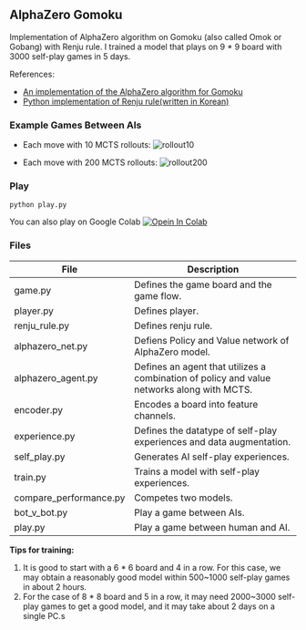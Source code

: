 ## AlphaZero Gomoku

Implementation of AlphaZero algorithm on Gomoku (also called Omok or Gobang) with Renju rule. I trained a model that plays on 9 * 9 board with 3000 self-play games in 5 days.

References:
- [An implementation of the AlphaZero algorithm for Gomoku](https://github.com/junxiaosong/AlphaZero_Gomoku)
- [Python implementation of Renju rule(written in Korean)](https://blog.naver.com/dnpc7848/221506783416)

### Example Games Between AIs
- Each move with 10 MCTS rollouts:
![rollout10](https://raw.githubusercontent.com/onetwothr1/GomokuAI/main/play_10rollout.gif)

- Each move with 200 MCTS rollouts:
![rollout200](https://raw.githubusercontent.com/onetwothr1/GomokuAI/main/play_200rollout.gif)

### Play
```
python play.py  
```

You can also play on Google Colab [![Opein In Colab](https://colab.research.google.com/assets/colab-badge.svg)](https://colab.research.google.com/github/onetwothr1/GomokuAI/blob/main/path/to/play.ipynb)

### Files
|File|Description|
|------|----|
|game.py|Defines the game board and the game flow.|
|player.py|Defines player.|
|renju_rule.py|Defines renju rule.|
|alphazero_net.py|Defiens Policy and Value network of AlphaZero model.|
|alphazero_agent.py|Defines an agent that utilizes a combination of policy and value networks along with MCTS.|
|encoder.py|Encodes a board into feature channels.|
|experience.py|Defines the datatype of self-play experiences and data augmentation.|
|self_play.py|Generates AI self-play experiences.|
|train.py|Trains a model with self-play experiences.|
|compare_performance.py|Competes two models.|
|bot_v_bot.py|Play a game between AIs.|
|play.py|Play a game between human and AI.|


**Tips for training:**
1. It is good to start with a 6 * 6 board and 4 in a row. For this case, we may obtain a reasonably good model within 500~1000 self-play games in about 2 hours.
2. For the case of 8 * 8 board and 5 in a row, it may need 2000~3000 self-play games to get a good model, and it may take about 2 days on a single PC.s

